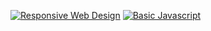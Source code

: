 [![Responsive Web Design](https://ik.imagekit.io/muhaiminsaad/RWD_2700pxH.png?updatedAt=1759471989207)](https://www.freecodecamp.org/certification/muhaiminsaad/responsive-web-design)
[![Basic Javascript](https://ik.imagekit.io/muhaiminsaad/javascript_basic_hr.jpg?updatedAt=1759471234913)](https://www.hackerrank.com/certificates/49f8d9416cb3)
